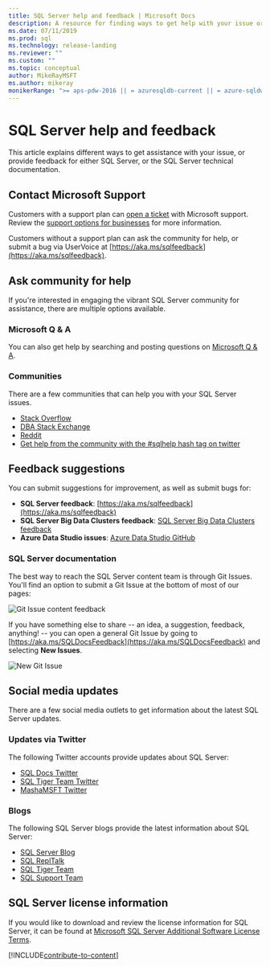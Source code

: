```yaml
---
title: SQL Server help and feedback | Microsoft Docs
description: A resource for finding ways to get help with your issue or submit feedback for either the SQL Server product, or the SQL Server technical documentation. 
ms.date: 07/11/2019
ms.prod: sql
ms.technology: release-landing
ms.reviewer: ""
ms.custom: ""
ms.topic: conceptual
author: MikeRayMSFT
ms.author: mikeray
monikerRange: ">= aps-pdw-2016 || = azuresqldb-current || = azure-sqldw-latest || >= sql-server-2016 || >= sql-server-linux-2017"
---
```


# SQL Server help and feedback

This article explains different ways to get assistance with your issue, or provide feedback for either SQL Server, or the SQL Server technical documentation. 

## Contact Microsoft Support

Customers with a support plan can [open a ticket](https://support.microsoft.com/hub/4343728/support-for-business) with Microsoft support.  Review the [support options for businesses](https://support.microsoft.com/help/4341255/support-for-business) for more information. 

Customers without a support plan can ask the community for help, or submit a bug via UserVoice at [https://aka.ms/sqlfeedback](https://aka.ms/sqlfeedback).

## Ask community for help

If you're interested in engaging the vibrant SQL Server community for assistance, there are multiple options available.

### Microsoft Q & A

You can also get help by searching and posting questions on [Microsoft Q & A](/answers/products/sql-server).

### Communities

There are a few communities that can help you with your SQL Server issues. 

- [Stack Overflow](https://stackoverflow.com/questions/tagged/sql-server)
- [DBA Stack Exchange](https://dba.stackexchange.com/questions/tagged/sql-server)
- [Reddit](https://www.reddit.com/r/SQLServer/)
- [Get help from the community with the #sqlhelp hash tag on twitter](https://twitter.com/hashtag/sqlhelp?src=hash) 
 
## Feedback suggestions

You can submit suggestions for improvement, as well as submit bugs for:

- **SQL Server feedback**: [https://aka.ms/sqlfeedback](https://aka.ms/sqlfeedback)
- **SQL Server Big Data Clusters feedback**: [SQL Server Big Data Clusters feedback](https://aka.ms/sql-server-bdc-feedback)
- **Azure Data Studio issues**: [Azure Data Studio GitHub](https://github.com/microsoft/azuredatastudio/issues)
 

###  SQL Server documentation

The best way to reach the SQL Server content team is through Git Issues. You'll find an option to submit a Git Issue at the bottom of most of our pages: 

![Git Issue content feedback](media/sql-server-get-help/git-issues.png)

If you have something else to share -- an idea, a suggestion, feedback, anything! -- you can open a general Git Issue by going to [https://aka.ms/SQLDocsFeedback](https://aka.ms/SQLDocsFeedback) and selecting **New Issues**. 

![New Git Issue](media/sql-server-get-help/new-git-issue.png)

## Social media updates

There are a few social media outlets to get information about the latest SQL Server updates. 

### Updates via Twitter

The following Twitter accounts provide updates about SQL Server: 

- [SQL Docs Twitter](https://twitter.com/sqldocs)
- [SQL Tiger Team Twitter](https://twitter.com/mssqltiger)
- [MashaMSFT Twitter](https://twitter.com/mashamsft)
 
### Blogs

The following SQL Server blogs provide the latest information about SQL Server: 

- [SQL Server Blog](https://cloudblogs.microsoft.com/sqlserver/)
- [SQL ReplTalk](https://blogs.msdn.microsoft.com/repltalk/)
- [SQL Tiger Team](/archive/blogs/sql_server_team/)
- [SQL Support Team](https://techcommunity.microsoft.com/t5/SQL-Server-Support/bg-p/SQLServerSupport/)


## SQL Server license information

If you would like to download and review the license information for SQL Server, it can be found at [Microsoft SQL Server Additional Software License Terms](https://www.microsoft.com/download/details.aspx?id=39299). 


[!INCLUDE[contribute-to-content](../includes/paragraph-content/contribute-to-content.md)]